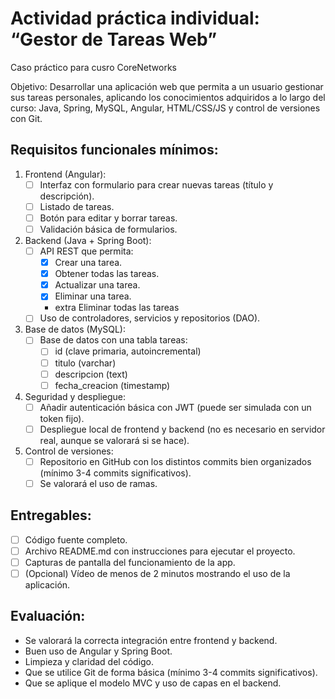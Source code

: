 # Actividad práctica individual: “Gestor de Tareas Web”
Caso práctico para cusro CoreNetworks

Objetivo:
Desarrollar una aplicación web que permita a un usuario gestionar sus tareas personales, aplicando los conocimientos adquiridos a lo largo del curso: Java, Spring, MySQL, Angular, HTML/CSS/JS y control de versiones con Git.

## Requisitos funcionales mínimos:
1. Frontend (Angular):
   - [ ] Interfaz con formulario para crear nuevas tareas (título y descripción).
   - [ ] Listado de tareas.
   - [ ] Botón para editar y borrar tareas.
   - [ ] Validación básica de formularios.
2. Backend (Java + Spring Boot): 
   - [ ] API REST que permita:
       - [X] Crear una tarea.
       - [X] Obtener todas las tareas.
       - [X] Actualizar una tarea.
       - [X] Eliminar una tarea.
       - extra Eliminar todas las tareas
   - [ ] Uso de controladores, servicios y repositorios (DAO).
3. Base de datos (MySQL):
   - [ ] Base de datos con una tabla tareas:
      - [ ] id (clave primaria, autoincremental)
      - [ ] titulo (varchar)
      - [ ] descripcion (text)
      - [ ] fecha_creacion (timestamp)
4. Seguridad y despliegue:
   - [ ] Añadir autenticación básica con JWT (puede ser simulada con un token fijo).
   - [ ] Despliegue local de frontend y backend (no es necesario en servidor real, aunque se valorará si se hace).
5. Control de versiones:
   - [ ] Repositorio en GitHub con los distintos commits bien organizados (mínimo 3-4 commits significativos).
   - [ ] Se valorará el uso de ramas.

## Entregables:
- [ ] Código fuente completo.
- [ ] Archivo README.md con instrucciones para ejecutar el proyecto.
- [ ] Capturas de pantalla del funcionamiento de la app.
- [ ] (Opcional) Vídeo de menos de 2 minutos mostrando el uso de la aplicación.

## Evaluación:
- Se valorará la correcta integración entre frontend y backend.
- Buen uso de Angular y Spring Boot.
- Limpieza y claridad del código.
- Que se utilice Git de forma básica (mínimo 3-4 commits significativos).
- Que se aplique el modelo MVC y uso de capas en el backend.
